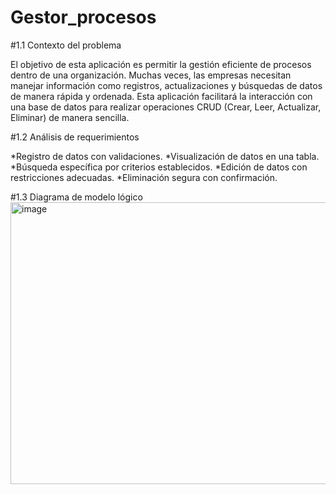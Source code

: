 # Gestor_procesos
#1.1 Contexto del problema

El objetivo de esta aplicación es permitir la gestión eficiente de procesos dentro de una organización. Muchas veces, las empresas necesitan manejar información como registros, actualizaciones y búsquedas de datos de manera rápida y ordenada. Esta aplicación facilitará la interacción con una base de datos para realizar operaciones CRUD (Crear, Leer, Actualizar, Eliminar) de manera sencilla.

#1.2 Análisis de requerimientos

*Registro de datos con validaciones.
*Visualización de datos en una tabla.
*Búsqueda específica por criterios establecidos.
*Edición de datos con restricciones adecuadas.
*Eliminación segura con confirmación.

#1.3 Diagrama de modelo lógico
<img width="638" height="451" alt="image" src="https://github.com/user-attachments/assets/5cc13705-ec39-4f4d-8f07-c5d6aca2903c" />

